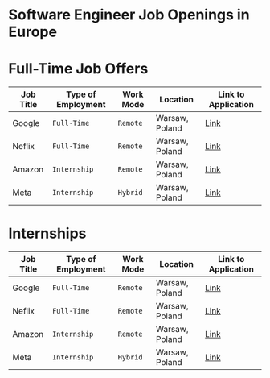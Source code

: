 # Software Engineer Job Openings in Europe

# Full-Time Job Offers

<div align="left">

| Job Title | Type of Employment | Work Mode | Location | Link to Application |
| --- | --- | --- | --- | --- |
| Google | `Full-Time`| `Remote`| Warsaw, Poland | [Link](#) |
| Neflix | `Full-Time` | `Remote`| Warsaw, Poland | [Link](#) |
| Amazon | `Internship` | `Remote`| Warsaw, Poland | [Link](#) |
| Meta| `Internship` | `Hybrid` | Warsaw, Poland | [Link](#) |

</div>

# Internships

<div align="left">

| Job Title | Type of Employment | Work Mode | Location | Link to Application |
| --- | --- | --- | --- | --- |
| Google | `Full-Time`| `Remote`| Warsaw, Poland | [Link](#) |
| Neflix | `Full-Time` | `Remote`| Warsaw, Poland | [Link](#) |
| Amazon | `Internship` | `Remote`| Warsaw, Poland | [Link](#) |
| Meta| `Internship` | `Hybrid` | Warsaw, Poland | [Link](#) |

</div>
